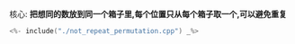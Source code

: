 

核心: **把想同的数放到同一个箱子里,每个位置只从每个箱子取一个,可以避免重复**

```cpp
<%- include("./not_repeat_permutation.cpp") _%>
```
